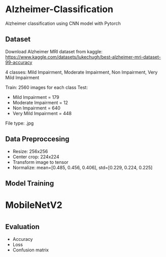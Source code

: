 # Alzheimer-Classification
Alzheimer classification using CNN model with Pytorch

## Dataset
Download Alzheimer MRI dataset from kaggle:
https://www.kaggle.com/datasets/lukechugh/best-alzheimer-mri-dataset-99-accuracy

4 classes: Mild Impairment, Moderate Impairment, Non Impairment, Very Mild Impairment

Train: 2560 images for each class
Test:
- Mild Impairment = 179
- Moderate Impairment = 12
- Non Impairment = 640
- Very Mild Impairment = 448

File type: .jpg

## Data Preproccesing
- Resize: 256x256
- Center crop: 224x224
- Transform image to tensor
- Normalize: mean=[0.485, 0.456, 0.406], std=[0.229, 0.224, 0.225]

## Model Training
# MobileNetV2
# 

## Evaluation
- Accuracy
- Loss
- Confusion matrix